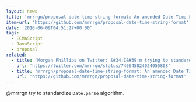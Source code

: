 ```yaml
---
layout: news
title: 'mrrrgn/proposal-date-time-string-format: An amended Date Time String Format with more explicit syntax.'
item-url: 'https://github.com/mrrrgn/proposal-date-time-string-format'
date: '2016-06-09T04:51:27+00:00'
tags:
  - ECMAScript
  - JavaScript
  - proposal
related:
  - title: 'Morgan Phillips on Twitter: &#34;I&#39;m trying to standardize `Date.parse` to make the web a better place, you can follow along or contribute here =&gt; https://t.co/a9FYCY2xZi :)&#34;'
    url: 'https://twitter.com/mrrrgn/status/740645824024055808'
  - title: 'mrrrgn/proposal-date-time-string-format: An amended Date Time String Format with more explicit syntax.'
    url: 'https://github.com/mrrrgn/proposal-date-time-string-format'
---
```

@mrrrgn try to standardize `Date.parse` algorithm.
